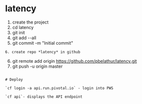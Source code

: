 # latency

1. create the project
2. cd latency
3. git init
4. git add --all
5. git commit -m "Initial commit"
```
6. create repo *latency* in github
```
6. git remote add origin https://github.com/pbelathur/latency.git
7. git push -u origin master
```

# Deploy

`cf login -a api.run.pivotal.io` - login into PWS

`cf api`- displays the API endpoint
